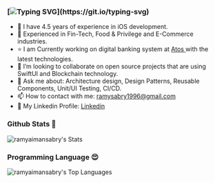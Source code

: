 

### [![Typing SVG](https://readme-typing-svg.herokuapp.com?font=Architects+Daughter&color=D79921&size=30&lines=Hi+I'm+Ramy+Sabry+👋;An+iOS+Software+Engineer...;)](https://git.io/typing-svg)

- 🔭 I have 4.5 years of experience in iOS development.
- 🌱 Experienced in Fin-Tech, Food & Privilege and E-Commerce industries.
- ⭐️ I am Currently working on digital banking system at <a href="https://atos.net/en/">Atos </a> with the latest technologies.
- 💼 I’m looking to collaborate on open source projects that are using SwiftUI and Blockchain technology.
- 💬 Ask me about: Architecture design, Design Patterns, Reusable Components, Unit/UI Testing, CI/CD.
- 📫 How to contact with me: ramysabry1996@gmail.com
- 🔗 My Linkedin Profile: [Linkedin](https://www.linkedin.com/in/ramy-sabry-153770117)



### Github Stats 🥇

![ramyaimansabry's Stats](https://github-readme-stats.vercel.app/api?username=ramyaimansabry&theme=vue-dark&show_icons=true&hide_border=true&count_private=true)



### Programming Language 😍

![ramyaimansabry's Top Languages](https://github-readme-stats.vercel.app/api/top-langs/?username=ramyaimansabry&theme=vue-dark&show_icons=true&hide_border=true&layout=compact)

